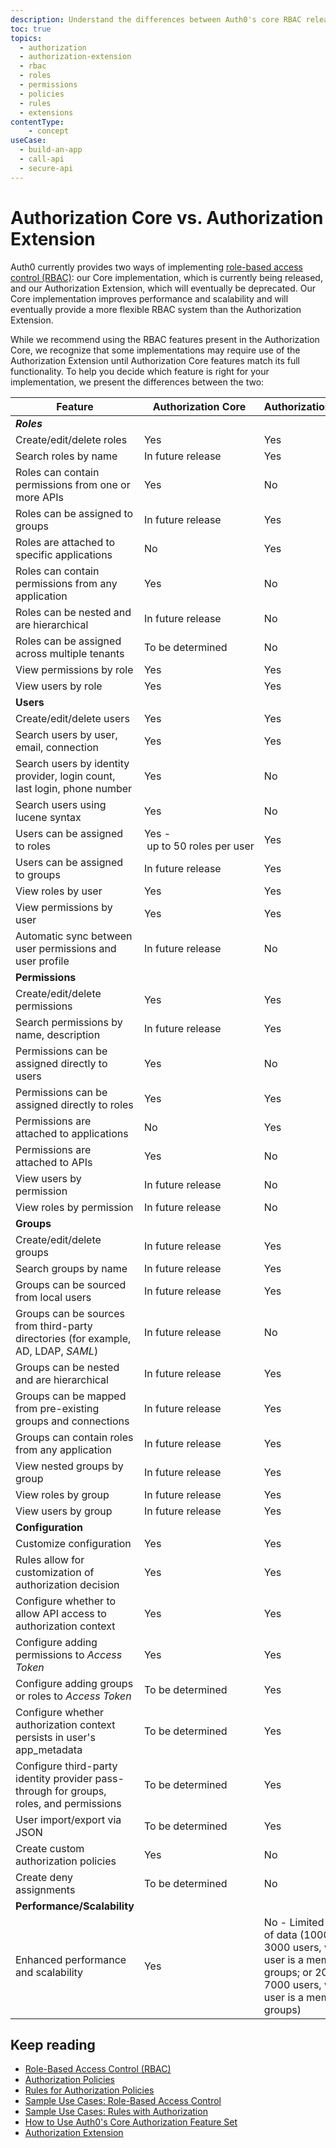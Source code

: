 ```yaml
---
description: Understand the differences between Auth0's core RBAC release and the Authorization Extension.
toc: true
topics:
  - authorization
  - authorization-extension
  - rbac
  - roles
  - permissions
  - policies
  - rules
  - extensions
contentType: 
    - concept
useCase:
  - build-an-app
  - call-api
  - secure-api
---
```

# Authorization Core vs. Authorization Extension

Auth0 currently provides two ways of implementing [role-based access control (RBAC)](/authorization/concepts/rbac): our Core implementation, which is currently being released, and our Authorization Extension, which will eventually be deprecated. Our Core implementation improves performance and scalability and will eventually provide a more flexible RBAC system than the Authorization Extension.

While we recommend using the RBAC features present in the Authorization Core, we recognize that some implementations may require use of the Authorization Extension until Authorization Core features match its full functionality. To help you decide which feature is right for your implementation, we present the differences between the two:

| Feature | Authorization&nbsp;Core | Authorization&nbsp;Extension |
|---------|-------------------------|------------------------------|
| **<dfn data-key="role">Roles</dfn>** |
| Create/edit/delete roles | Yes | Yes |
| Search roles by name | In future release | Yes |
| Roles can contain permissions from one or more APIs | Yes | No |
| Roles can be assigned to groups | In future release | Yes |
| Roles are attached to specific applications | No | Yes |
| Roles can contain permissions from any application | Yes | No |
| Roles can be nested and are hierarchical | In future release | No |
| Roles can be assigned across multiple tenants | To be determined | No |
| View permissions by role | Yes | Yes |
| View users by role | Yes | Yes |
| **Users** |
| Create/edit/delete users | Yes | Yes |
| Search users by user, email, connection | Yes | Yes |
| Search users by identity provider, login count, last login, phone number | Yes | No |
| Search users using lucene syntax | Yes | No |
| Users can be assigned to roles | Yes&nbsp;-&nbsp;up&nbsp;to&nbsp;50&nbsp;roles&nbsp;per&nbsp;user | Yes |
| Users can be assigned to groups | In future release | Yes |
| View roles by user | Yes | Yes |
| View permissions by user | Yes | Yes |
| Automatic sync between user permissions and user profile | In future release | No |
| **Permissions** |
| Create/edit/delete permissions | Yes | Yes |
| Search permissions by name, description | In future release | Yes |
| Permissions can be assigned directly to users | Yes | No |
| Permissions can be assigned directly to roles | Yes | Yes |
| Permissions are attached to applications | No | Yes |
| Permissions are attached to APIs | Yes | No |
| View users by permission | In future release | No |
| View roles by permission | In future release | No |
| **Groups** |
| Create/edit/delete groups | In future release | Yes |
| Search groups by name | In future release | Yes |
| Groups can be sourced from local users | In future release | Yes |
| Groups can be sources from third-party directories (for example, AD, LDAP, <dfn data-key="security-assertion-markup-language">SAML</dfn>) | In future release | No |
| Groups can be nested and are hierarchical | In future release | Yes |
| Groups can be mapped from pre-existing groups and connections | In future release | Yes |
| Groups can contain roles from any application | In future release | Yes |
| View nested groups by group | In future release | Yes |
| View roles by group | In future release | Yes |
| View users by group | In future release | Yes |
| **Configuration** |
| Customize configuration | Yes | Yes |
| Rules allow for customization of authorization decision | Yes | Yes |
| Configure whether to allow API access to authorization context | Yes | Yes |
| Configure adding permissions to <dfn data-key="access-token">Access Token</dfn> | Yes | Yes |
| Configure adding groups or roles to <dfn data-key="access-token">Access Token</dfn> | To be determined | Yes |
| Configure whether authorization context persists in user's app_metadata | To be determined | Yes |
| Configure third-party identity provider pass-through for groups, roles, and permissions | To be determined | Yes |
| User import/export via JSON | To be determined | Yes |
| Create custom authorization policies | Yes | No |
| Create deny assignments | To be determined | No |
| **Performance/Scalability** |
| Enhanced performance and scalability | Yes | No - Limited to 500KB of data (1000 groups, 3000 users, where each user is a member of 3 groups; or 20 groups, 7000 users, where each user is a member of 3 groups) |

## Keep reading

- [Role-Based Access Control (RBAC)](/authorization/concepts/rbac)
- [Authorization Policies](/authorization/concepts/policies)
- [Rules for Authorization Policies](/authorization/concepts/authz-rules)
- [Sample Use Cases: Role-Based Access Control](/authorization/concepts/sample-use-cases-rbac)
- [Sample Use Cases: Rules with Authorization](/authorization/concepts/sample-use-cases-rules)
- [How to Use Auth0's Core Authorization Feature Set](/authorization/guides/how-to)
- [Authorization Extension](/extensions/authorization-extension)
